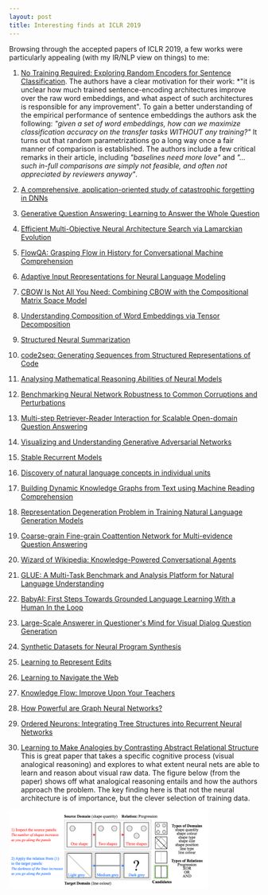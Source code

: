 ```yaml
---
layout: post
title: Interesting finds at ICLR 2019
---
```


Browsing through the accepted papers of ICLR 2019, a few works were particularly appealing (with my IR/NLP view on things) to me:

1. [No Training Required: Exploring Random Encoders for Sentence Classification](https://openreview.net/forum?id=BkgPajAcY7). The authors have a clear motivation for their work: *"it is unclear how much trained sentence-encoding architectures improve over the raw word embeddings, and what aspect of such architectures is responsible for any improvement". To gain a better understanding of the empirical performance of sentence embeddings the authors ask the following: *"given a set of word embeddings, how can we maximize classification accuracy on the transfer tasks WITHOUT any training?"* It turns out that random parametrizations go a long way once a fair manner of comparison is established. The authors include a few critical remarks in their article, including *"baselines need more love"* and *"... such in-full comparisons are simply not feasible, and often not appreciated by reviewers anyway"*.

2. [A comprehensive, application-oriented study of catastrophic forgetting in DNNs](https://openreview.net/forum?id=BkloRs0qK7)
3. [Generative Question Answering: Learning to Answer the Whole Question](https://openreview.net/forum?id=Bkx0RjA9tX)
4. [Efficient Multi-Objective Neural Architecture Search via Lamarckian Evolution](https://openreview.net/forum?id=ByME42AqK7)
5. [FlowQA: Grasping Flow in History for Conversational Machine Comprehension](https://openreview.net/forum?id=ByftGnR9KX)
6. [Adaptive Input Representations for Neural Language Modeling](https://openreview.net/forum?id=ByxZX20qFQ)
7. [CBOW Is Not All You Need: Combining CBOW with the Compositional Matrix Space Model](https://openreview.net/forum?id=H1MgjoR9tQ)
8. [Understanding Composition of Word Embeddings via Tensor Decomposition](https://openreview.net/forum?id=H1eqjiCctX)
9. [Structured Neural Summarization](https://openreview.net/forum?id=H1ersoRqtm)
10. [code2seq: Generating Sequences from Structured Representations of Code](https://openreview.net/forum?id=H1gKYo09tX)
11. [Analysing Mathematical Reasoning Abilities of Neural Models](https://openreview.net/forum?id=H1gR5iR5FX)
12. [Benchmarking Neural Network Robustness to Common Corruptions and Perturbations](https://openreview.net/forum?id=HJz6tiCqYm)
13. [Multi-step Retriever-Reader Interaction for Scalable Open-domain Question Answering](https://openreview.net/forum?id=HkfPSh05K7)
14. [Visualizing and Understanding Generative Adversarial Networks](https://openreview.net/forum?id=Hyg_X2C5FX)
15. [Stable Recurrent Models](https://openreview.net/forum?id=Hygxb2CqKm)
16. [Discovery of natural language concepts in individual units](https://openreview.net/forum?id=S1EERs09YQ)
17. [Building Dynamic Knowledge Graphs from Text using Machine Reading Comprehension](https://openreview.net/forum?id=S1lhbnRqF7)
18. [Representation Degeneration Problem in Training Natural Language Generation Models](https://openreview.net/forum?id=SkEYojRqtm)
19. [Coarse-grain Fine-grain Coattention Network for Multi-evidence Question Answering](https://openreview.net/forum?id=Syl7OsRqY7)
20. [Wizard of Wikipedia: Knowledge-Powered Conversational Agents](https://openreview.net/forum?id=r1l73iRqKm)
21. [GLUE: A Multi-Task Benchmark and Analysis Platform for Natural Language Understanding](https://openreview.net/forum?id=rJ4km2R5t7)
22. [BabyAI: First Steps Towards Grounded Language Learning With a Human In the Loop](https://openreview.net/forum?id=rJeXCo0cYX)
23. [Large-Scale Answerer in Questioner's Mind for Visual Dialog Question Generation](https://openreview.net/forum?id=rkgT3jRct7)
24. [Synthetic Datasets for Neural Program Synthesis](https://openreview.net/forum?id=ryeOSnAqYm)
25. [Learning to Represent Edits](https://openreview.net/forum?id=BJl6AjC5F7)
26. [Learning to Navigate the Web](https://openreview.net/forum?id=BJemQ209FQ)
27. [Knowledge Flow: Improve Upon Your Teachers](https://openreview.net/forum?id=BJeOioA9Y7)
28. [How Powerful are Graph Neural Networks?](https://openreview.net/forum?id=ryGs6iA5Km)
29. [Ordered Neurons: Integrating Tree Structures into Recurrent Neural Networks](https://openreview.net/forum?id=B1l6qiR5F7)
30. [Learning to Make Analogies by Contrasting Abstract Relational Structure](https://openreview.net/forum?id=SylLYsCcFm) This is great paper that takes a specific cognitive process (visual analogical reasoning) and explores to what extent neural nets are able to learn and reason about visual raw data. The figure below (from the paper) shows off what analogical reasoning entails and how the authors approach the problem. The key finding here is that not the neural architecture is of importance, but the clever selection of training data.
<img src="../img/iclr2019-analogicalReasoning.png" width="400px">

